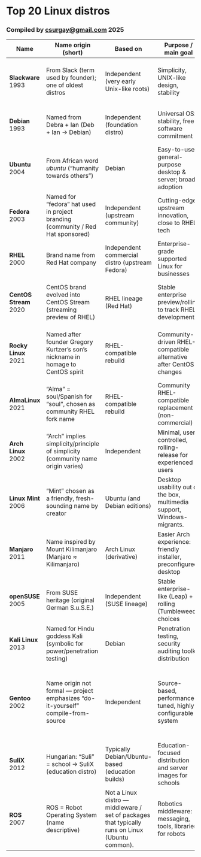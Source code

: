 # Top 20 Linux distros
### Compiled by csurgay@gmail.com 2025

| Name | Name origin (short)  | Based on | Purpose / main goal | Creator / origin | Target domains | Key technical notes |
|-----|-----------------------|----------|---------------------|------------------|----------------|---------------------|
| **Slackware**<br>1993                       | From Slack (term used by founder); one of oldest distros                         | Independent (very early Unix-like roots)                                                        | Simplicity, UNIX-like design, stability                                | Patrick Volkerding                                           | Servers, hobbyists, those who want an old-school Unix experience                        | Plain text configs; tar+pkgtools; conservative approach to updates                                                                                                  |
| **Debian**<br>1993                         | Named from Debra + Ian (Deb + Ian → Debian)                                      | Independent (foundation distro)                                                                 | Universal OS: stability, free software commitment                      | Ian Murdock / Debian Project                                 | Servers, desktops, packaging base for many distros                                      | Conservative stable releases; apt/dpkg; large package archive. ([Debian][2])                                                                                         |
| **Ubuntu**<br>2004                          | From African word *ubuntu* (“humanity towards others”)                           | Debian                                                                                         | Easy-to-use general-purpose desktop & server; broad adoption           | Canonical / community (Mark Shuttleworth founder of company) | Desktop, servers, cloud, IoT, education                                                 | DE: GNOME (default); .deb/APT packaging; LTS releases (5-yr support) ([Ubuntu][1])                                                                                  |
| **Fedora**<br>2003                          | Named for “fedora” hat used in project branding (community / Red Hat sponsored)  | Independent (upstream community)                                                                | Cutting-edge, upstream innovation, close to RHEL tech                  | Red Hat / community                                          | Desktop, cloud, devs, testing new features                                              | RPM/yum/dnf; frequent releases; SELinux defaults                                                                                                                    |
| **RHEL**<br>2000 | Brand name from Red Hat company                                                  | Independent commercial distro (upstream Fedora)                                                 | Enterprise-grade supported Linux for businesses                        | Red Hat (IBM)                                                | Enterprise servers, cloud, regulated environments                                       | Subscription model, certified stacks, long-term support & security updates                                                                                          |
| **CentOS Stream**<br>2020                   | CentOS brand evolved into CentOS Stream (streaming preview of RHEL)              | RHEL lineage (Red Hat)                                                                          | Stable enterprise preview/rolling to track RHEL development            | Red Hat (project change)                                     | Enterprise, testing/prod pipelines for RHEL-compatible stacks                           | RPM/dnf; upstream for RHEL; longer support lifecycle than desktops                                                                                                  |
| **Rocky Linux**<br>2021                     | Named after founder Gregory Kurtzer’s son’s nickname in homage to CentOS spirit  | RHEL-compatible rebuild                                                                         | Community-driven RHEL-compatible alternative after CentOS changes      | Gregory Kurtzer / community                                  | Enterprise servers needing RHEL compatibility without subscription                      | Binary-compatible with RHEL; RPM-based; stable release model                                                                                                        |
| **AlmaLinux**<br>2021                       | “Alma” = soul/Spanish for “soul”, chosen as community RHEL fork name             | RHEL-compatible rebuild                                                                         | Community RHEL-compatible replacement (non-commercial)                 | CloudLinux / community stewardship (initial sponsor)         | Enterprise servers, hosting providers                                                   | Binary-compatible with RHEL; stable updates, community governance                                                                                                   |
| **Arch Linux**<br>2002                      | “Arch” implies simplicity/principle of simplicity (community name origin varies) | Independent                                                                                     | Minimal, user-controlled, rolling-release for experienced users        | Judd Vinet (original), community now                         | Power users, DIY desktops, educational                                                  | Pacman package manager; rolling release; minimal base. ([Arch Wiki][3])                                                                                              |
| **Linux Mint**<br>2006                      | “Mint” chosen as a friendly, fresh-sounding name by creator                      | Ubuntu (and Debian editions)                                                                    | Desktop usability out of the box, multimedia support, Windows-migrants. | Clement Lefebvre (project lead)                              | Desktop / home users transitioning from Windows                                         | Cinnamon/MATE/Xfce desktops; apt .deb-based; multimedia codecs included optionally. ([Linux Mint Forums][5])                                                         |
| **Manjaro**<br>2011                         | Name inspired by Mount Kilimanjaro (Manjaro ≈ Kilimanjaro)                       | Arch Linux (derivative)                                                                         | Easier Arch experience: friendly installer, preconfigured desktop      | Manjaro community / team                                     | Desktop users who want Arch benefits but friendlier UX                                  | Pacman/AUR access via user repositories; curated rolling release. ([Manjaro Linux Forum][4])                                                                         |
| **openSUSE**<br>2005      | From SUSE heritage (original German S.u.S.E.)                                    | Independent (SUSE lineage)                                                                      | Stable enterprise-like (Leap) + rolling (Tumbleweed) choices           | openSUSE Project (SUSE origin)                               | Devs, sysadmins, servers, desktops                                                      | RPM/zypper; YaST admin tool; Leap = shared core with SLE, Tumbleweed = rolling. ([openSUSE Forums][7])                                                               |
| **Kali Linux**<br>2013                      | Named for Hindu goddess Kali (symbolic for power/penetration testing)            | Debian                                                                                          | Penetration testing, security auditing toolkit distribution            | Offensive Security (maintainers)                             | Security professionals, pentesters, digital forensics.                                   | Comes with many security tools, live images, persistence, root/tester workflows                                                                                     |
| **Gentoo**<br>2002                          | Name origin not formal — project emphasizes “do-it-yourself” compile-from-source | Independent                                                                                     | Source-based, performance-tuned, highly configurable system            | Daniel Robbins (founder) / community                         | Power users, servers needing custom tuning, embedded where compile optimizations matter. | Portage build system (emerge); USE flags for fine-grained features; source compilation model                                                                        |
| **SuliX**<br>2012      | Hungarian: “Suli” = school → SuliX (education distro)                            | Typically Debian/Ubuntu-based (education builds)                                                | Education-focused distribution and server images for schools           | ULX Kft. / Hungarian education projects (SuliX project)      | Schools, educational institutions (Hungary focus)                                       | Bundled educational software, school server images (USB/ISO); Hungarian localization ([livecdlist.com][9])                                                          |
| **ROS**<br>2007    | ROS = Robot Operating System (name descriptive)                                  | Not a Linux distro — middleware / set of packages that typically runs on Linux (Ubuntu common). | Robotics middleware: messaging, tools, libraries for robots            | Open-source community (Willow Garage origins; OSRF for ROS2) | Robotics research, industry robots, simulation, drones, autonomous systems              | Distributed node graph, topics/services/actions, package-based; commonly installed on Ubuntu LTS; ROS2 adds DDS-based middleware, real-time support ([ros.org][10]) |
